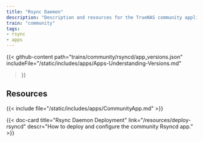 ```yaml
---
title: "Rsync Daemon"
description: "Description and resources for the TrueNAS community application called Rsync Daemon."
train: "community"
tags:
- rsync
- apps
---
```


{{< github-content 
    path="trains/community/rsyncd/app_versions.json"
	includeFile="/static/includes/apps/Apps-Understanding-Versions.md"
>}}

## Resources

{{< include file="/static/includes/apps/CommunityApp.md" >}}

<div class="docs-sections">

{{< doc-card title="Rsync Daemon Deployment" link="/resources/deploy-rsyncd"
descr="How to deploy and configure the community Rsyncd app." >}}

</div>